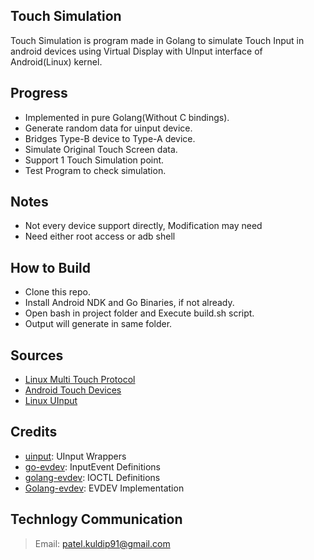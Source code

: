 ## Touch Simulation
Touch Simulation is program made in Golang to simulate Touch Input in android devices using Virtual Display with UInput interface of Android(Linux) kernel. 

## Progress
- Implemented in pure Golang(Without C bindings).
- Generate random data for uinput device.
- Bridges Type-B device to Type-A device.
- Simulate Original Touch Screen data.
- Support 1 Touch Simulation point.
- Test Program to check simulation.

## Notes
- Not every device support directly, Modification may need
- Need either root access or adb shell
	
## How to Build
- Clone this repo.
- Install Android NDK and Go Binaries, if not already.
- Open bash in project folder and Execute build.sh script.
- Output will generate in same folder.

## Sources
- [Linux Multi Touch Protocol](https://www.kernel.org/doc/Documentation/input/multi-touch-protocol.txt)
- [Android Touch Devices](https://source.android.com/devices/input/touch-devices)
- [Linux UInput](https://www.kernel.org/doc/html/v4.12/input/uinput.html)

## Credits
- [uinput](https://github.com/bendahl/uinput): UInput Wrappers
- [go-evdev](https://github.com/holoplot/go-evdev): InputEvent Definitions
- [golang-evdev](https://github.com/dddpaul/golang-evdev): IOCTL Definitions
- [Golang-evdev](https://github.com/gvalkov/golang-evdev): EVDEV Implementation

## Technlogy Communication
> Email: patel.kuldip91@gmail.com
